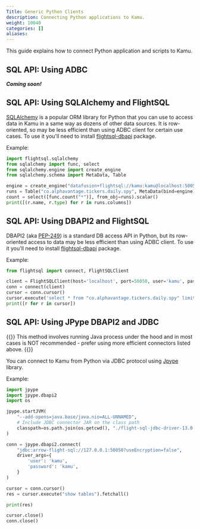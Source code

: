 ```yaml
---
Title: Generic Python Clients
description: Connecting Python applications to Kamu.
weight: 10040
categories: []
aliases:
---
```


This guide explains how to connect Python application and scripts to Kamu.

## SQL API: Using ADBC
***Coming soon!***


## SQL API: Using SQLAlchemy and FlightSQL
[SQLAlchemy](https://www.sqlalchemy.org/) is a popular ORM library for Python that you can use to access data in Kamu in a same way as dozens of other data sources. It is row-oriented, so may be less efficient than using ADBC client for certain use cases. To use it you'll need to install [flightsql-dbapi](https://github.com/influxdata/flightsql-dbapi) package.

Example:
```python
import flightsql.sqlalchemy
from sqlalchemy import func, select
from sqlalchemy.engine import create_engine
from sqlalchemy.schema import MetaData, Table

engine = create_engine("datafusion+flightsql://kamu:kamu@localhost:50050?insecure=True")
runs = Table("co.alphavantage.tickers.daily.spy", MetaData(bind=engine), autoload=True)
count = select([func.count("*")], from_obj=runs).scalar()
print([(r.name, r.type) for r in runs.columns])
```


## SQL API: Using DBAPI2 and FlightSQL
DBAPI2 (aka [PEP-249](https://peps.python.org/pep-0249/)) is a standard DB access API in Python, but its row-oriented access to data may be less efficient than using ADBC client. To use it you'll need to install [flightsql-dbapi](https://github.com/influxdata/flightsql-dbapi) package.

Example:
```python
from flightsql import connect, FlightSQLClient

client = FlightSQLClient(host='localhost', port=50050, user='kamu', password='kamu', insecure=True)
conn = connect(client)
cursor = conn.cursor()
cursor.execute('select * from "co.alphavantage.tickers.daily.spy" limit 10')
print([r for r in cursor])
```


## SQL API: Using JPype DBAPI2 and JDBC
{{<warning>}}
This method involves running Java process under the hood and in most cases is NOT recommended  - prefer using more efficient connectors listed above.
{{</warning>}}

You can connect to Kamu from Python via JDBC protocol using [Jpype](https://jpype.readthedocs.io/en/latest/) library.

Example:
```python
import jpype
import jpype.dbapi2
import os

jpype.startJVM(
    "--add-opens=java.base/java.nio=ALL-UNNAMED",
    # Include JDBC connector JAR on the class path
    classpath=os.path.join(os.getcwd(), "./flight-sql-jdbc-driver-13.0.0.jar")
)

conn = jpype.dbapi2.connect(
    "jdbc:arrow-flight-sql://127.0.0.1:50050?useEncryption=false", 
    driver_args={
        'user': 'kamu', 
        'password': 'kamu',
    }
)

cursor = conn.cursor()
res = cursor.execute("show tables").fetchall()

print(res)

cursor.close()
conn.close()
```
